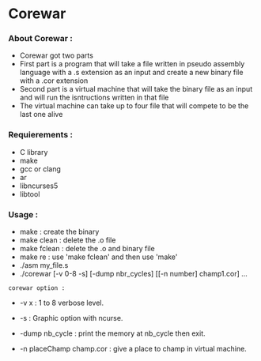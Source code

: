 # Corewar

### About Corewar :

* Corewar got two parts
* First part is a program that will take a file written in pseudo assembly language with a .s extension as an input and create a new binary file with a .cor extension
* Second part is a virtual machine that will take the binary file as an input and will run the isntructions written in that file
* The virtual machine can take up to four file that will compete to be the last one alive

### Requierements :

* C library
* make
* gcc or clang
* ar
* libncurses5
* libtool

### Usage :

* make : create the binary
* make clean : delete the .o file
* make fclean : delete the .o and binary file
* make re : use 'make fclean' and then use 'make'
* ./asm my_file.s
* ./corewar [-v 0-8 -s] [-dump nbr_cycles] [[-n number] champ1.cor] ...

``corewar option :``

 - -v x : 1 to 8 verbose level.

-  -s : Graphic option with ncurse.

-  -dump nb_cycle : print the memory at nb_cycle then exit.

 - -n placeChamp champ.cor : give a place to champ in virtual machine.
